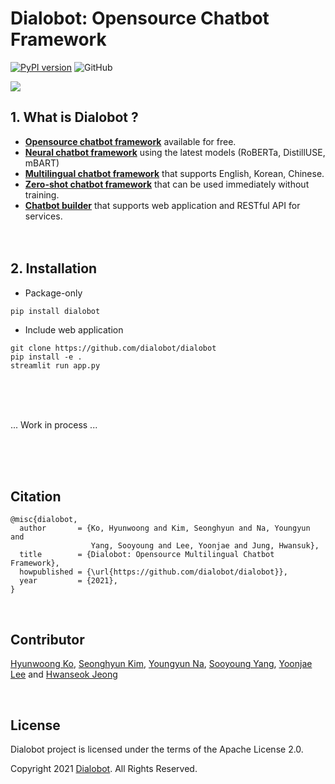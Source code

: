 # Dialobot: Opensource Chatbot Framework
[![PyPI version](https://badge.fury.io/py/dialobot.svg)](https://badge.fury.io/py/dialobot)
![GitHub](https://img.shields.io/github/license/dialobot/dialobot)

![](https://user-images.githubusercontent.com/38183241/118511978-5d537180-b76d-11eb-89bd-055cb9227725.png)

## 1. What is Dialobot ?
- <u>**Opensource chatbot framework**</u> available for free.
- <u>**Neural chatbot framework**</u> using the latest models (RoBERTa, DistillUSE, mBART)
- <u>**Multilingual chatbot framework**</u> that supports English, Korean, Chinese.
- <u>**Zero-shot chatbot framework**</u> that can be used immediately without training.
- <u>**Chatbot builder**</u> that supports web application and RESTful API for services.
<br><br><br>

## 2. Installation
- Package-only
```console
pip install dialobot
```

- Include web application
```console
git clone https://github.com/dialobot/dialobot
pip install -e .
streamlit run app.py
```
<br><br><br>

... Work in process ...

<br><br><br>

## Citation
```
@misc{dialobot,
  author       = {Ko, Hyunwoong and Kim, Seonghyun and Na, Youngyun and 
                  Yang, Sooyoung and Lee, Yoonjae and Jung, Hwansuk},
  title        = {Dialobot: Opensource Multilingual Chatbot Framework},
  howpublished = {\url{https://github.com/dialobot/dialobot}},
  year         = {2021},
}
```

<br>

## Contributor
[Hyunwoong Ko](https://github.com/hyunwoongko), [Seonghyun Kim](https://github.com/MrBananaHuman), [Youngyun Na](https://github.com/fightnyy), [Sooyoung Yang](https://github.com/aiaaua), [Yoonjae Lee](https://github.com/gityunjae) and [Hwanseok Jeong](https://github.com/jayden5744)

<br>

## License
Dialobot project is licensed under the terms of the Apache License 2.0.

Copyright 2021 [Dialobot](https://github.com/dialobot). All Rights Reserved.

